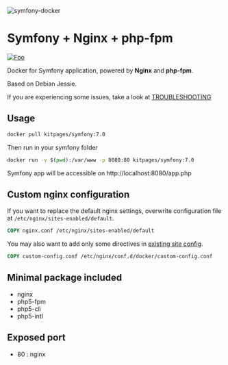 ![symfony-docker](http://i.imgur.com/vc5ZVqL.png?2)

# Symfony + Nginx + php-fpm
[![Foo](https://badge.imagelayers.io/kitpages/symfony:7.0.svg)](https://imagelayers.io/?images=kitpages/symfony:7.0)

Docker for Symfony application, powered by **Nginx** and **php-fpm**.

Based on Debian Jessie.

If you are experiencing some issues, take a look at [TROUBLESHOOTING](TROUBLESHOOTING.md)

## Usage

```bash
docker pull kitpages/symfony:7.0
```

Then run in your symfony folder

```bash
docker run -v $(pwd):/var/www -p 8080:80 kitpages/symfony:7.0
```

Symfony app will be accessible on http://localhost:8080/app.php

## Custom nginx configuration

If you want to replace the default nginx settings, overwrite configuration file at `/etc/nginx/sites-enabled/default`. 

```dockerfile
COPY nginx.conf /etc/nginx/sites-enabled/default
```

You may also want to add only some directives in [existing site config](config/vhost.conf#L5).

```dockerfile
COPY custom-config.conf /etc/nginx/conf.d/docker/custom-config.conf 
```

## Minimal package included

* nginx
* php5-fpm
* php5-cli
* php5-intl

## Exposed port
* 80 : nginx
